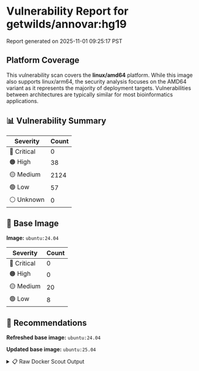 # Vulnerability Report for getwilds/annovar:hg19

Report generated on 2025-11-01 09:25:17 PST

## Platform Coverage

This vulnerability scan covers the **linux/amd64** platform. While this image also supports linux/arm64, the security analysis focuses on the AMD64 variant as it represents the majority of deployment targets. Vulnerabilities between architectures are typically similar for most bioinformatics applications.

## 📊 Vulnerability Summary

| Severity | Count |
|----------|-------|
| 🔴 Critical | 0 |
| 🟠 High | 38 |
| 🟡 Medium | 2124 |
| 🟢 Low | 57 |
| ⚪ Unknown | 0 |

## 🐳 Base Image

**Image:** `ubuntu:24.04`

| Severity | Count |
|----------|-------|
| 🔴 Critical | 0 |
| 🟠 High | 0 |
| 🟡 Medium | 20 |
| 🟢 Low | 8 |

## 🔄 Recommendations

**Refreshed base image:** `ubuntu:24.04`

**Updated base image:** `ubuntu:25.04`

<details>
<summary>📋 Raw Docker Scout Output</summary>

```text
Target               │  getwilds/annovar:hg19  │    0C    38H   2124M    57L   
    digest             │  3e7d6cdb81e6                   │                               
  Base image           │  ubuntu:24.04                   │    0C     0H    20M     8L    
  Refreshed base image │  ubuntu:24.04                   │    0C     0H     2M     5L    
                       │                                 │                 -18     -3    
  Updated base image   │  ubuntu:25.04                   │    0C     0H     2M     4L    
                       │                                 │                 -18     -4    

What's next:
    View vulnerabilities → docker scout cves getwilds/annovar:hg19
    View base image update recommendations → docker scout recommendations getwilds/annovar:hg19
    Include policy results in your quickview by supplying an organization → docker scout quickview getwilds/annovar:hg19 --org <organization>
```
</details>
